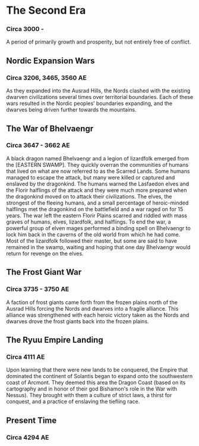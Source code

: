 # The Second Era
### Circa 3000 -

A period of primarily growth and prosperity, but not entirely free of conflict.

## Nordic Expansion Wars
### Circa 3206, 3465, 3560 AE

As they expanded into the Ausrad Hills, the Nords clashed with the existing dwarven civilizations several times over territorial boundaries.
Each of these wars resulted in the Nordic peoples’ boundaries expanding, and the dwarves being driven further towards the mountains.

## The War of Bhelvaengr
### Circa 3647 - 3662 AE

A black dragon named Bhelvaengr and a legion of lizardfolk emerged from the [EASTERN SWAMP].
They quickly overran the communities of humans that lived on what are now referred to as the Scarred Lands.
Some humans managed to escape the attack, but many were killed or captured and enslaved by the dragonkind.
The humans warned the Lasfaedon elves and the Florir halflings of the attack and they were much more prepared when the dragonkind moved on to attack their civilizations.
The elves, the strongest of the fleeing humans, and a small percentage of heroic-minded halflings met the dragonkind on the battlefield and a war raged on for 15 years.
The war left the eastern Florir Plains scarred and riddled with mass graves of humans, elves, lizardfolk, and halflings.
To end the war, a powerful group of elven mages performed a binding spell on Bhelvaengr to lock him back in the caverns of the old world from which he had come.
Most of the lizardfolk followed their master, but some are said to have remained in the swamp, waiting and hoping that one day Bhelvaengr would return for revenge on the elves.

## The Frost Giant War
### Circa 3735 - 3750 AE

A faction of frost giants came forth from the frozen plains north of the Ausrad Hills forcing the Nords and dwarves into a fragile alliance.
This alliance was strengthened with each heroic victory taken as the Nords and dwarves drove the frost giants back into the frozen plains.

## The Ryuu Empire Landing
### Circa 4111 AE

Upon learning that there were new lands to be conquered, the Empire that dominated the continent of Solantis began to expand onto the southwestern coast of Arcmont.
They deemed this area the Dragon Coast (based on its cartography and in honor of their god Bishamon's role in the War with Nessus).
They brought with them a culture of strict laws, a thirst for conquest, and a practice of enslaving the tiefling race.

## Present Time
### Circa 4294 AE
